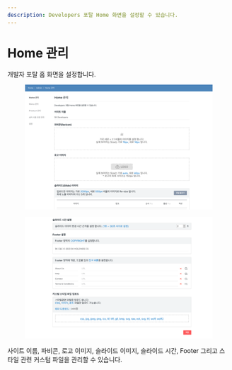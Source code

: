 ```yaml
---
description: Developers 포탈 Home 화면을 설정할 수 있습니다.
---
```


# Home 관리

개발자 포탈 홈 화면을 설정합니다.

<figure><img src="../../.gitbook/assets/image.png" alt=""><figcaption></figcaption></figure>

<figure><img src="../../.gitbook/assets/image (1).png" alt=""><figcaption></figcaption></figure>

사이트 이름, 파비콘, 로고 이미지, 슬라이드 이미지, 슬라이드 시간, Footer 그리고 스타일 관련 커스텀 파일을 관리할 수 있습니다.

